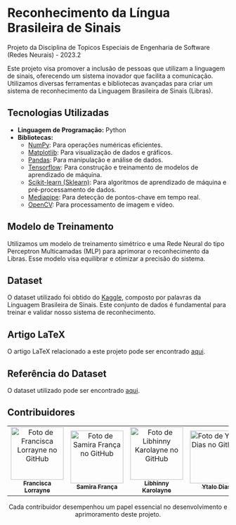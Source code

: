 # Reconhecimento da Língua Brasileira de Sinais

Projeto da Disciplina de Topicos Especiais de Engenharia de Software (Redes Neurais) - 2023.2

Este projeto visa promover a inclusão de pessoas que utilizam a linguagem de sinais, oferecendo um sistema inovador que facilita a comunicação. Utilizamos diversas ferramentas e bibliotecas avançadas para criar um sistema de reconhecimento da Linguagem Brasileira de Sinais (Libras).

## Tecnologias Utilizadas
- **Linguagem de Programação:** Python
- **Bibliotecas:**
  - [NumPy](https://numpy.org/): Para operações numéricas eficientes.
  - [Matplotlib](https://matplotlib.org/): Para visualização de dados e gráficos.
  - [Pandas](https://pandas.pydata.org/): Para manipulação e análise de dados.
  - [Tensorflow](https://www.tensorflow.org/): Para construção e treinamento de modelos de aprendizado de máquina.
  - [Scikit-learn (Sklearn)](https://scikit-learn.org/): Para algoritmos de aprendizado de máquina e pré-processamento de dados.
  - [Mediapipe](https://mediapipe.dev/): Para detecção de pontos-chave em tempo real.
  - [OpenCV](https://opencv.org/): Para processamento de imagem e vídeo.

## Modelo de Treinamento
Utilizamos um modelo de treinamento simétrico e uma Rede Neural do tipo Perceptron Multicamadas (MLP) para aprimorar o reconhecimento da Libras. Esse modelo visa equilibrar e otimizar a precisão do sistema.

## Dataset
O dataset utilizado foi obtido do [Kaggle](https://www.kaggle.com/datasets/alvarole/brazilian-sign-language-words-recognition?resource=download), composto por palavras da Linguagem Brasileira de Sinais. Este conjunto de dados é fundamental para treinar e validar nosso sistema de reconhecimento.

## Artigo LaTeX
O artigo LaTeX relacionado a este projeto pode ser encontrado [aqui](https://www.overleaf.com/read/qrhkyvgdthdc#da3cf9).

## Referência do Dataset
O dataset utilizado pode ser encontrado [aqui](https://www.kaggle.com/datasets/alvarole/brazilian-sign-language-words-recognition?resource=download).

## Contribuidores
<table align="center">
  <tr>    
    <td align="center">
      <a href="https://github.com/franciscalorraynes">
        <img src="https://avatars.githubusercontent.com/u/104534319?v=4" 
        width="120px;" alt="Foto de Francisca Lorrayne no GitHub"/><br>
        <sub>
          <b>Francisca Lorrayne</b>
         </sub>
      </a>
    </td>
    <td align="center">
      <a href="https://github.com/samirafq">
        <img src="https://avatars.githubusercontent.com/u/111064435?v=4" 
        width="120px;" alt="Foto de Samira França no GitHub"/><br>
        <sub>
          <b>Samira França</b>
         </sub>
      </a>
    </td>
    <td align="center">
      <a href="https://github.com/Libhinny">
        <img src="https://avatars.githubusercontent.com/u/101879772?v=4" 
        width="120px;" alt="Foto de Libhinny Karolayne no GitHub"/><br>
        <sub>
          <b>Libhinny Karolayne</b>
         </sub>
      </a>
    </td>
    <td align="center">
      <a href="https://github.com/YT4l0">
        <img src="https://avatars.githubusercontent.com/u/108036187?v=4" 
        width="120px;" alt="Foto de Ytalo Dias no GitHub"/><br>
        <sub>
          <b>Ytalo Dias</b>
         </sub>
      </a>
    </td>
  </tr>
</table>

<p align="center">
Cada contribuidor desempenhou um papel essencial no desenvolvimento e aprimoramento deste projeto.
</p>


